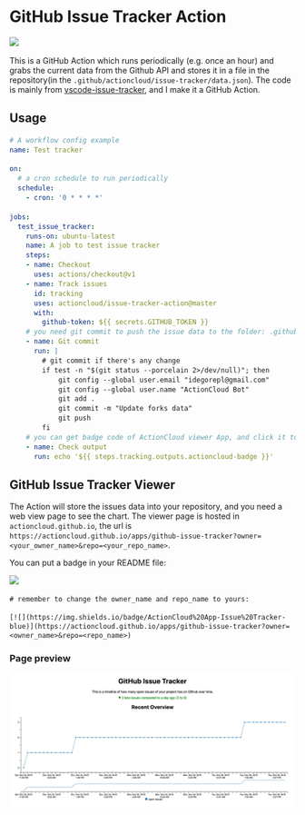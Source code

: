 # GitHub Issue Tracker Action

![](https://github.com/actioncloud/issue-tracker-action/workflows/Test%20tracker/badge.svg)

This is a GitHub Action which runs periodically (e.g. once an hour) and grabs the current data from the Github API and stores it in a file in the repository(in the `.github/actioncloud/issue-tracker/data.json`). The code is mainly from [vscode-issue-tracker](https://github.com/lannonbr/vscode-issue-tracker), and I make it a GitHub Action.

## Usage

```yaml
# A workflow config example
name: Test tracker

on:
  # a cron schedule to run periodically
  schedule:
    - cron: '0 * * * *'

jobs:
  test_issue_tracker:
    runs-on: ubuntu-latest
    name: A job to test issue tracker
    steps:
    - name: Checkout
      uses: actions/checkout@v1
    - name: Track issues
      id: tracking
      uses: actioncloud/issue-tracker-action@master
      with:
        github-token: ${{ secrets.GITHUB_TOKEN }}
    # you need git commit to push the issue data to the folder: .github/actioncloud
    - name: Git commit
      run: |
        # git commit if there's any change
        if test -n "$(git status --porcelain 2>/dev/null)"; then
            git config --global user.email "idegorepl@gmail.com"
            git config --global user.name "ActionCloud Bot"
            git add .
            git commit -m "Update forks data"
            git push
        fi
    # you can get badge code of ActionCloud viewer App, and click it to view your data
    - name: Check output
      run: echo '${{ steps.tracking.outputs.actioncloud-badge }}'
```

## GitHub Issue Tracker Viewer

The Action will store the issues data into your repository, and you need a web view page to see the chart. The viewer page is hosted in `actioncloud.github.io`, the url is `https://actioncloud.github.io/apps/github-issue-tracker?owner=<your_owner_name>&repo=<your_repo_name>`.

You can put a badge in your README file:

[![](https://img.shields.io/badge/ActionCloud%20App-Issue%20Tracker-blue)](https://actioncloud.github.io/apps/github-issue-tracker?owner=actioncloud&repo=issue-tracker-action)

```pre
# remember to change the owner_name and repo_name to yours:

[![](https://img.shields.io/badge/ActionCloud%20App-Issue%20Tracker-blue)](https://actioncloud.github.io/apps/github-issue-tracker?owner=<owner_name>&repo=<repo_name>)
```

### Page preview

![github issue tracker preview](https://raw.githubusercontent.com/actioncloud/actioncloud.github.io/master/apps/github-issue-tracker/images/issueTrackerPreview.png)
